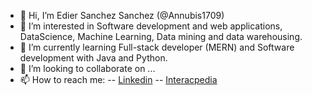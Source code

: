 - 👋 Hi, I’m Edier Sanchez Sanchez (@Annubis1709)
- 👀 I’m interested in Software development and web applications, DataScience, Machine Learning, Data mining and data warehousing.
- 🌱 I’m currently learning Full-stack developer (MERN) and Software development with Java and Python.
- 💞️ I’m looking to collaborate on ...
- 📫 How to reach me:
-- [Linkedin](www.linkedin.com/in/edier-sanchez-sanchez)
-- [Interacpedia](https://interacpedia.com/user/edier-sanchez-sanchez)

<!---
Annubis1709/Annubis1709 is a ✨ special ✨ repository because its `README.md` (this file) appears on your GitHub profile.
You can click the Preview link to take a look at your changes.
--->
